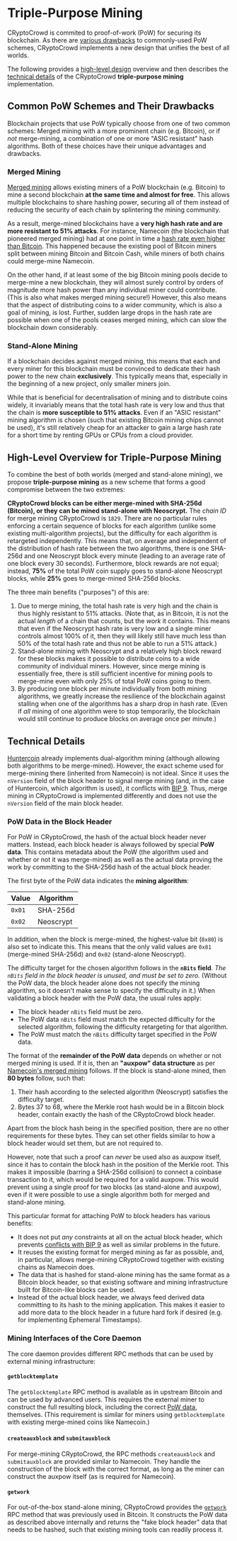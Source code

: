 # Triple-Purpose Mining

CRyptoCrowd is commited to proof-of-work (PoW) for securing its blockchain.  As there
are [various drawbacks](#existing-schemes) to commonly-used PoW schemes, CRyptoCrowd
implements a new design that unifies the best of all worlds.

The following provides a [high-level design](#overview) overview and then
describes the [technical details](#technical) of the CRyptoCrowd **triple-purpose
mining** implementation.

## Common PoW Schemes and Their Drawbacks <a name="existing-schemes"></a>

Blockchain projects that use PoW typically choose from one of two common
schemes:  Merged mining with a more prominent chain (e.g. Bitcoin), or if *not*
merge-mining, a combination of one or more "ASIC resistant" hash algorithms.
Both of these choices have their unique advantages and drawbacks.

### Merged Mining

[Merged mining](https://en.bitcoin.it/wiki/Merged_mining_specification) allows
existing miners of a PoW blockchain (e.g. Bitcoin) to mine a second blockchain
**at the same time and almost for free**.
This allows multiple blockchains to share hashing power, securing all of them
instead of reducing the security of each chain by splintering the mining
community.

As a result, merge-mined blockchains have a **very high hash rate and are more
resistant to 51% attacks**.  For instance, Namecoin (the blockchain that
pioneered merged mining) had at one point in time a
[hash rate even higher than
Bitcoin](https://www.reddit.com/r/Namecoin/comments/7cge6l/namecoin_hashrate_is_now_higher_than_bitcoin/).  This happened because the existing pool of Bitcoin
miners split between mining Bitcoin and Bitcoin Cash, while miners of both
chains could merge-mine Namecoin.

On the other hand, if at least some of the big Bitcoin mining pools decide
to merge-mine a new blockchain, they will almost surely control by orders
of magnitude more hash power than any individual miner could contribute.
(This is also what makes merged mining secure!)
However, this also means that the aspect of distributing coins to a wider
community, which is also a goal of mining, is lost.  Further, sudden large drops
in the hash rate are possible when one of the pools ceases merged mining,
which can slow the blockchain down considerably.

### Stand-Alone Mining

If a blockchain decides against merged mining, this means that each and every
miner for this blockchain must be convinced to dedicate their hash power
to the new chain **exclusively**.  This typically means that, especially in the
beginning of a new project, only smaller miners join.

While that is beneficial for decentralisation of mining and to distribute
coins widely, it invariably means that the total hash rate is very low and
thus that the chain is **more susceptible to 51% attacks**.  Even if
an "ASIC resistant" mining algorithm is chosen (such that existing
Bitcoin mining chips cannot be used), it's still relatively cheap for an
attacker to gain a large hash rate for a short time by renting GPUs
or CPUs from a cloud provider.

## High-Level Overview for Triple-Purpose Mining <a name="overview"></a>

To combine the best of both worlds (merged and stand-alone mining), we propose
**triple-purpose mining** as a new scheme that forms a good compromise between
the two extremes:

**CRyptoCrowd blocks can be either merge-mined with SHA-256d (Bitcoin), or they
can be mined stand-alone with Neoscrypt.**
The *chain ID* for merge mining CRyptoCrowd is `1829`.
There are no particular rules enforcing a certain sequence of blocks for each
algorithm (unlike some existing multi-algorithm projects), but the difficulty
for each algorithm is retargeted independently.  This means that, on average and
independent of the distribution of hash rate between the two algorithms, there
is one SHA-256d and one Neoscrypt block every minute (leading to an average
rate of one block every 30 seconds).
Furthermore, block rewards are not equal; instead, **75%** of the total PoW
coin supply goes to stand-alone Neoscrypt blocks, while **25%** goes to
merge-mined SHA-256d blocks.

The three main benefits ("purposes") of this are:

1. Due to merge mining, the total hash rate is very high and the chain is thus
   highly resistant to 51% attacks.  (Note that, as in Bitcoin, it is not the
   actual *length* of a chain that counts, but the *work* it contains.
   This means that even if the Neoscrypt hash rate is very low and a single
   miner controls almost 100% of
   it, then they will likely still have much less than 50% of the total hash
   rate and thus not be able to run a 51% attack.)
2. Stand-alone mining with Neoscrypt and a relatively high block reward for
   these blocks makes it possible to distribute coins to a wide community
   of individual miners.  However, since merge mining is essentially free,
   there is still sufficient incentive for mining pools to merge-mine even with
   only 25% of total PoW coins going to them.
3. By producing one block per minute individually from both mining algorithms,
   we greatly increase the resilience of the blockchain against stalling
   when one of the algorithms has a sharp drop in hash rate.  (Even if *all*
   mining of one algorithm were to stop temporarily, the blockchain would
   still continue to produce blocks on average once per minute.)

## Technical Details <a name="technical"></a>

[Huntercoin](http://huntercoin.org/) already implements dual-algorithm
mining (although allowing both algorithms to be merge-mined).  However,
the exact scheme used for merge-mining there (inherited from Namecoin)
is not ideal.  Since it uses the `nVersion` field of the block header to
signal merge mining (and, in the case of Huntercoin, which algorithm
is used), it conflicts with
[BIP 9](https://github.com/bitcoin/bips/blob/master/bip-0009.mediawiki).
Thus, merge mining in CRyptoCrowd is implemented differently and does not
use the `nVersion` field of the main block header.

### PoW Data in the Block Header <a name="pow-data"></a>

For PoW in CRyptoCrowd, the hash of the actual block header never matters.
Instead, each block header is always followed by special **PoW data**.
This contains metadata about the PoW (the algorithm used and whether or not
it was merge-mined) as well as the actual data proving the work by committing
to the SHA-256d hash of the actual block header.

The first byte of the PoW data indicates the **mining algorithm**:

Value  | Algorithm
------ | ---------
`0x01` | SHA-256d
`0x02` | Neoscrypt

In addition, when the block is merge-mined, the highest-value bit (`0x80`)
is also set to indicate this.  This means that the only valid values
are `0x81` (merge-mined SHA-256d) and `0x02` (stand-alone Neoscrypt).

The difficulty target for the chosen algorithm follows in the **`nBits` field**.
*The `nBits` field in the block header is unused, and must be set to zero.*
(Without the PoW data, the block header alone does not specify the mining
algorithm, so it doesn't make sense to specify the difficulty in it.)
When validating a block header with the PoW data, the usual rules apply:

* The block header `nBits` field must be zero.
* The PoW data `nBits` field must match the expected difficulty for the
  selected algorithm, following the difficulty retargeting for that algorithm.
* The PoW must match the `nBits` difficulty target specified in the PoW data.

The format of the **remainder of the PoW data** depends on whether or not
merged mining is used.  If it is, then an **"auxpow" data structure** as
per [Namecoin's merged
mining](https://en.bitcoin.it/wiki/Merged_mining_specification) follows.
If the block is stand-alone mined, then **80 bytes** follow, such that:

1. Their hash according to the selected algorithm (Neoscrypt) satisfies the
   difficulty target.
2. Bytes 37 to 68, where the Merkle root hash would be in a Bitcoin block
   header, contain exactly the hash of the CRyptoCrowd block header.

Apart from the block hash being in the specified position, there are no other
requirements for these bytes.  They can set other fields similar to how
a block header would set them, but are not required to.

However, note that such a proof can *never* be used also as auxpow itself,
since it has to contain the block hash in the position of the Merkle root.
This makes it impossible (barring a SHA-256d collision) to connect a coinbase
transaction to it, which would be required for a valid auxpow.
This would prevent using a single proof for two blocks (as stand-alone and
auxpow), even if it were possible to use a single algorithm both for merged
and stand-alone mining.

This particular format for attaching PoW to block headers has various benefits:

* It does not put *any* constraints at all on the actual block header, which
  prevents
  [conflicts with BIP 9](https://forum.namecoin.org/viewtopic.php?f=5&t=2466)
  as well as similar problems in the future.
* It reuses the existing format for merged mining as far as possible, and,
  in particular, allows merge-mining CRyptoCrowd together with existing chains
  as Namecoin does.
* The data that is hashed for stand-alone mining has the same format
  as a Bitcoin block header, so that existing software and mining infrastructure
  built for Bitcoin-like blocks can be used.
* Instead of the actual block header, we always feed derived data committing to
  its hash to the mining application.  This makes it easier to add more data
  to the block header in a future hard fork if desired (e.g. for
  implementing Ephemeral Timestamps).

### Mining Interfaces of the Core Daemon

The core daemon provides different RPC methods that can be used
by external mining infrastructure:

#### `getblocktemplate`

The `getblocktemplate` RPC method is available as in upstream Bitcoin and can
be used by advanced users.  This requires the external miner to construct the
full resulting block, including the correct [PoW data](#pow-data), themselves.
(This requirement is similar for miners using `getblocktemplate` with existing
merge-mined coins like Namecoin.)

#### `createauxblock` and `submitauxblock`

For merge-mining CRyptoCrowd, the RPC methods `createauxblock` and `submitauxblock`
are provided similar to Namecoin.  They handle the construction of the block
with the correct format, as long as the miner can construct the auxpow
itself (as is required for Namecoin).

#### `getwork`

For out-of-the-box stand-alone mining, CRyptoCrowd provides the
[`getwork`](https://en.bitcoin.it/wiki/Getwork) RPC method that was previously
used in Bitcoin.  It constructs the PoW data as described above internally and
returns the "fake block header" data that needs to be hashed, such that
existing mining tools can readily process it.
